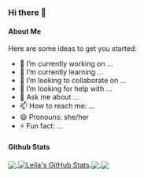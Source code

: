 ### Hi there 👋

<h4>About Me</h4>

Here are some ideas to get you started:

- 🔭 I’m currently working on ...
- 🌱 I’m currently learning ...
- 👯 I’m looking to collaborate on ...
- 🤔 I’m looking for help with ...
- 💬 Ask me about ...
- 📫 How to reach me: ...
- 😄 Pronouns: she/her
- ⚡ Fun fact: ...

<h4>Github Stats</h4>
<a href="https://github.com/Leila-U">
    <img align="center" src="https://github-readme-stats.vercel.app/api/top-langs/?username=Leila-U&langs_count=2" />
</a>

<a href="https://youtu.be/dQw4w9WgXcQ">
    <img align="center" src="https://github-readme-stats.vercel.app/api?username=Leila-U&show_icons=true&theme=gotham" alt="Leila's GitHub Stats" />
</a>

<a href="https://github.com/Leila-U">
  <img align="center" src="https://github-readme-stats.vercel.app/api/pin/?username=Greenie-Beenie&repo=Buy-Green-Website" />
</a>


<a href="https://github.com/Leila-U">
  <img align="center" src="https://github-readme-stats.vercel.app/api/pin/?username=DSC-UTMap&repo=utmap-website" />
</a>
